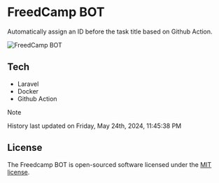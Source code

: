 # FreedCamp BOT

Automatically assign an ID before the task title based on Github Action.

![FreedCamp BOT](https://repository-images.githubusercontent.com/737932867/7d34798b-2680-471c-b089-a78a718d3d6a)

## Tech

- Laravel
- Docker
- Github Action

> [!NOTE]  
> History last updated on Friday, May 24th, 2024, 11:45:38 PM

## License

The Freedcamp BOT is open-sourced software licensed under the [MIT license](https://opensource.org/licenses/MIT).
